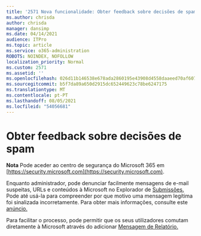 ```yaml
---
title: '2571 Nova funcionalidade: Obter feedback sobre decisões de spam'
ms.author: chrisda
author: chrisda
manager: dansimp
ms.date: 04/14/2021
audience: ITPro
ms.topic: article
ms.service: o365-administration
ROBOTS: NOINDEX, NOFOLLOW
localization_priority: Normal
ms.custom: 2571
ms.assetid: ''
ms.openlocfilehash: 026d11b146538e678ada2860195e43908d4558daaeed70af607e34ec427d0501
ms.sourcegitcommit: b5f7da89a650d2915dc652449623c78be6247175
ms.translationtype: MT
ms.contentlocale: pt-PT
ms.lasthandoff: 08/05/2021
ms.locfileid: "54056681"
---
```

# <a name="get-feedback-about-spam-judgments"></a>Obter feedback sobre decisões de spam

**Nota** Pode aceder ao centro de segurança do Microsoft 365 em [https://security.microsoft.com](https://security.microsoft.com).

Enquanto administrador, pode denunciar facilmente mensagens de e-mail suspeitas, URLs e conteúdos à Microsoft no Explorador de [Submissões.](https://security.microsoft.com/reportsubmission) Pode até usá-la para compreender por que motivo uma mensagem legítima foi sinalizada incorretamente. Para obter mais informações, consulte este [anúncio.](https://techcommunity.microsoft.com/t5/Security-Privacy-and-Compliance/Empower-security-teams-to-easily-report-suspicious-emails-amp/ba-p/752622)

Para facilitar o processo, pode permitir que os seus utilizadores comutam diretamente à Microsoft através do adicionar [Mensagem de Relatório.](https://appsource.microsoft.com/product/office/WA104381180?src=office&tab=Overview)
